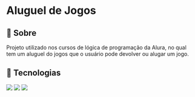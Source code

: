 <h1>Aluguel de Jogos</h1>

<h2>📌 Sobre</h2>
<p>Projeto utilizado nos cursos de lógica de programação da Alura, no qual tem um aluguel do jogos que o usuário pode devolver ou alugar um jogo.</p>

## 🚀 Tecnologias
<div>
  <img src="https://img.shields.io/badge/HTML-239120?style=for-the-badge&logo=html5&logoColor=white">
  <img src="https://img.shields.io/badge/CSS-239120?&style=for-the-badge&logo=css3&logoColor=white">
  <img src="https://img.shields.io/badge/JavaScript-F7DF1E?style=for-the-badge&logo=javascript&logoColor=black">
</div>
